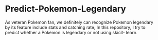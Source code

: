 # Predict-Pokemon-Legendary
As veteran Pokemon fan, we definitely can recognize Pokemon legendary by its feature include stats and catching rate, In this repository, I try to predict whether a Pokemon is legendary or not using skicit- learn.

